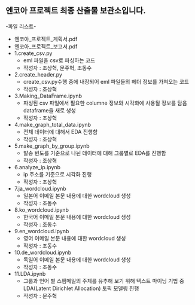 ## 엔코아 프로젝트 최종 산출물 보관소입니다.

-파일 리스트-

* 엔코아_프로젝트_계획서.pdf
* 엔코아_프로젝트_보고서.pdf
* 1.create_csv.py
  - eml 파일을 csv로 파싱하는 코드
  - 작성자 : 조상혁, 문주혁, 조동수
* 2.create_header.py
  - create_csv.py수행 중에 내장되어 eml 파일들의 헤더 정보를 가져오는 코드
  - 작성자 : 조상혁
* 3.Making_DataFrame.ipynb
  - 파싱된 csv 파일에서 필요한 columne 정보와 시각화에 사용될 정보를 담음 dataframe을 새로 생성 
  - 작성자 : 조상혁
* 4.make_graph_total_data.ipynb
  - 전체 데이터에 대해서 EDA 진행함
  - 작성자 : 조상혁
* 5.make_graph_by_group.ipynb
  - 발송 빈도를 기준으로 나뉜 데이터에 대해 그룹별로 EDA를 진행함
  - 작성자 : 조상혁
* 6.analyze_ip.ipynb
  - ip 주소를 기준으로 시각화 진행
  - 작성자 : 조상혁
* 7.ja_wordcloud.ipynb
  - 일본어 이메일 본문 내용에 대한 wordcloud 생성
  - 작성자 : 조동수
* 8.ko_wordcloud.ipynb
  - 한국어 이메일 본문 내용에 대한 wordcloud 생성
  - 작성자 : 조동수
* 9.en_wordcloud.ipynb
  - 영어 이메일 본문 내용에 대한 wordcloud 생성
  - 작성자 : 조동수
* 10.de_wordcloud.ipynb
  - 독일어 이메일 본문 내용에 대한 wordcloud 생성
  - 작성자 : 조동수
* 11.LDA.ipynb
  - 그룹과 언어 별 스팸메일의 주제를 유추해 보기 위해 텍스트 마이닝 기법 중 LDA(Latent Dirichlet Allocation) 토픽 모델링 진행
  - 작성자 : 문주혁
